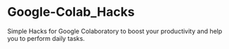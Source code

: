 # Google-Colab_Hacks
Simple Hacks for Google Colaboratory to boost your productivity and help you to perform daily tasks.
